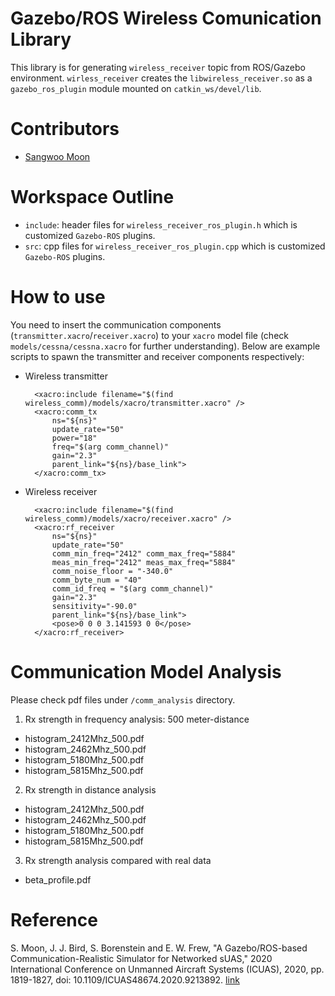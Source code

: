 # Gazebo/ROS Wireless Comunication Library

This library is for generating `wireless_receiver` topic from ROS/Gazebo environment. `wirless_receiver` creates the `libwireless_receiver.so` as a `gazebo_ros_plugin` module mounted on `catkin_ws/devel/lib`. 

# Contributors

- [Sangwoo Moon](https://bitbucket.org/%7B4b96bc14-1b32-4693-a6e9-575897c81ae4%7D/)

# Workspace Outline

- `include`: header files for `wireless_receiver_ros_plugin.h` which is customized `Gazebo-ROS` plugins.
- `src`: cpp files for `wireless_receiver_ros_plugin.cpp` which is customized `Gazebo-ROS` plugins.

# How to use

You need to insert the communication components (`transmitter.xacro`/`receiver.xacro`) to your `xacro` model file (check `models/cessna/cessna.xacro` for further understanding). Below are example scripts to spawn the transmitter and receiver components respectively:

- Wireless transmitter

        <xacro:include filename="$(find wireless_comm)/models/xacro/transmitter.xacro" />
        <xacro:comm_tx 
            ns="${ns}" 
            update_rate="50" 
            power="18"
            freq="$(arg comm_channel)"
            gain="2.3" 
            parent_link="${ns}/base_link">
        </xacro:comm_tx>

- Wireless receiver

        <xacro:include filename="$(find wireless_comm)/models/xacro/receiver.xacro" />
        <xacro:rf_receiver 
            ns="${ns}" 
            update_rate="50" 
            comm_min_freq="2412" comm_max_freq="5884"
            meas_min_freq="2412" meas_max_freq="5884"
            comm_noise_floor = "-340.0"
            comm_byte_num = "40"
            comm_id_freq = "$(arg comm_channel)"
            gain="2.3" 
            sensitivity="-90.0"
            parent_link="${ns}/base_link">
            <pose>0 0 0 3.141593 0 0</pose>
        </xacro:rf_receiver>

# Communication Model Analysis

Please check pdf files under `/comm_analysis` directory.

1. Rx strength in frequency analysis: 500 meter-distance

* histogram_2412Mhz_500.pdf
* histogram_2462Mhz_500.pdf
* histogram_5180Mhz_500.pdf
* histogram_5815Mhz_500.pdf

2. Rx strength in distance analysis

* histogram_2412Mhz_500.pdf
* histogram_2462Mhz_500.pdf
* histogram_5180Mhz_500.pdf
* histogram_5815Mhz_500.pdf

3. Rx strength analysis compared with real data

* beta_profile.pdf

# Reference

S. Moon, J. J. Bird, S. Borenstein and E. W. Frew, "A Gazebo/ROS-based Communication-Realistic Simulator for Networked sUAS," 2020 International Conference on Unmanned Aircraft Systems (ICUAS), 2020, pp. 1819-1827, doi: 10.1109/ICUAS48674.2020.9213892. [link](https://ieeexplore.ieee.org/abstract/document/9213892)
